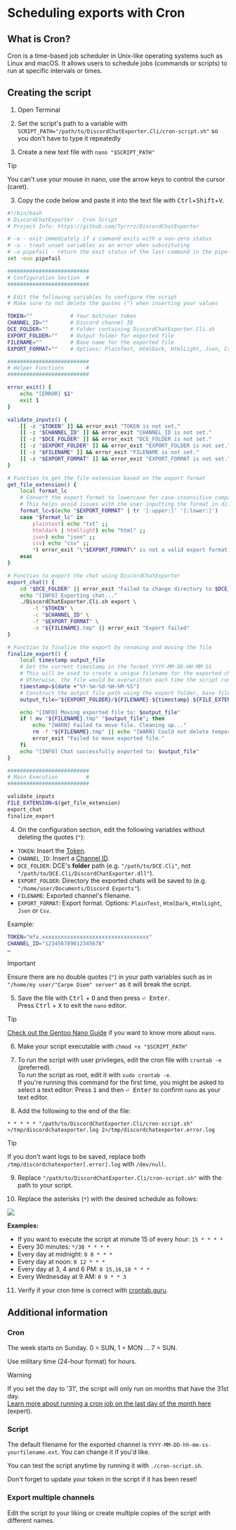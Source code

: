 # Scheduling exports with Cron

## What is Cron?

Cron is a time-based job scheduler in Unix-like operating systems such as Linux and macOS. It allows users to schedule jobs (commands or scripts) to run at specific intervals or times.

## Creating the script

1. Open Terminal

2. Set the script's path to a variable with `SCRIPT_PATH="/path/to/DiscordChatExporter.Cli/cron-script.sh"` so you don't have to type it repeatedly

3. Create a new text file with `nano "$SCRIPT_PATH"`

> [!TIP]
> You can't use your mouse in nano, use the arrow keys to control the cursor (caret).

3. Copy the code below and paste it into the text file with <kbd>Ctrl</kbd>+<kbd>Shift</kbd>+<kbd>V</kbd>.

```bash
#!/bin/bash
# DiscordChatExporter - Cron Script
# Project Info: https://github.com/Tyrrrz/DiscordChatExporter

# -e - exit immediately if a command exits with a non-zero status
# -u - treat unset variables as an error when substituting
# -o pipefail - return the exit status of the last command in the pipeline that failed
set -euo pipefail

##########################
# Configuration Section  #
##########################

# Edit the following variables to configure the script
# Make sure to not delete the quotes (") when inserting your values

TOKEN=""            # Your bot/user token
CHANNEL_ID=""       # Discord channel ID
DCE_FOLDER=""       # Folder containing DiscordChatExporter.Cli.sh
EXPORT_FOLDER=""    # Output folder for exported file
FILENAME=""         # Base name for the exported file
EXPORT_FORMAT=""    # Options: PlainText, HtmlDark, HtmlLight, Json, Csv

##########################
# Helper Functions       #
##########################

error_exit() {
    echo "[ERROR] $1"
    exit 1
}

validate_inputs() {
    [[ -z "$TOKEN" ]] && error_exit "TOKEN is not set."
    [[ -z "$CHANNEL_ID" ]] && error_exit "CHANNEL_ID is not set."
    [[ -z "$DCE_FOLDER" ]] && error_exit "DCE_FOLDER is not set."
    [[ -z "$EXPORT_FOLDER" ]] && error_exit "EXPORT_FOLDER is not set."
    [[ -z "$FILENAME" ]] && error_exit "FILENAME is not set."
    [[ -z "$EXPORT_FORMAT" ]] && error_exit "EXPORT_FORMAT is not set."
}

# Function to get the file extension based on the export format
get_file_extension() {
    local format_lc
    # Convert the export format to lowercase for case-insensitive comparison
    # This helps avoid issues with the user inputting the format in different cases
    format_lc=$(echo "$EXPORT_FORMAT" | tr '[:upper:]' '[:lower:]')
    case "$format_lc" in
        plaintext) echo "txt" ;;
        htmldark | htmllight) echo "html" ;;
        json) echo "json" ;;
        csv) echo "csv" ;;
        *) error_exit "\"$EXPORT_FORMAT\" is not a valid export format. Valid options: PlainText, HtmlDark, HtmlLight, Json, Csv." ;;
    esac
}

# Function to export the chat using DiscordChatExporter
export_chat() {
    cd "$DCE_FOLDER" || error_exit "Failed to change directory to $DCE_FOLDER"
    echo "[INFO] Exporting chat..."
    ./DiscordChatExporter.Cli.sh export \
        -t "$TOKEN" \
        -c "$CHANNEL_ID" \
        -f "$EXPORT_FORMAT" \
        -o "${FILENAME}.tmp" || error_exit "Export failed"
}

# Function to finalize the export by renaming and moving the file
finalize_export() {
    local timestamp output_file
    # Get the current timestamp in the format YYYY-MM-DD-HH-MM-SS
    # This will be used to create a unique filename for the exported chat
    # Otherwise, the file would be overwritten each time the script runs
    timestamp=$(date +"%Y-%m-%d-%H-%M-%S")
    # Construct the output file path using the export folder, base filename, timestamp, and file extension
    output_file="${EXPORT_FOLDER}/${FILENAME}-${timestamp}.${FILE_EXTENSION}"

    echo "[INFO] Moving exported file to: $output_file"
    if ! mv "${FILENAME}.tmp" "$output_file"; then
        echo "[WARN] Failed to move file. Cleaning up..."
        rm -f "${FILENAME}.tmp" || echo "[WARN] Could not delete temporary file."
        error_exit "Failed to move exported file."
    fi
    echo "[INFO] Chat successfully exported to: $output_file"
}

##########################
# Main Execution         #
##########################

validate_inputs
FILE_EXTENSION=$(get_file_extension)
export_chat
finalize_export
```

4. On the configuration section, edit the following variables without deleting the quotes (`"`):

- `TOKEN`: Insert the [Token](Token-and-IDs.md).
- `CHANNEL_ID`: Insert a [Channel ID](Token-and-IDs.md).
- `DCE_FOLDER`: DCE's **folder** path (e.g. `"/path/to/DCE.Cli"`, not `"/path/to/DCE.Cli/DiscordChatExporter.dll"`).
- `EXPORT_FOLDER`: Directory the exported chats will be saved to (e.g. `"/home/user/Documents/Discord Exports"`).
- `FILENAME`: Exported channel's filename.
- `EXPORT_FORMAT`: Export format. Options: `PlainText`, `HtmlDark`, `HtmlLight`, `Json` or `Csv`.

Example:

```bash
TOKEN="mfa.xxxxxxxxxxxxxxxxxxxxxxxxxxxxxxxxxx"
CHANNEL_ID="123456789012345678"
…
```

> [!IMPORTANT]
> Ensure there are no double quotes (`"`) in your path variables such as in `"/home/my user/"Carpe Diem" server"` as it will break the script.

5. Save the file with <kbd>Ctrl</kbd> + <kbd>O</kbd> and then press <kbd>⏎ Enter</kbd>.  
   Press <kbd>Ctrl</kbd> + <kbd>X</kbd> to exit the `nano` editor.

<!-- prettier-ignore -->
> [!TIP]
> [Check out the Gentoo Nano Guide](https://wiki.gentoo.org/wiki/Nano/Guide) if you want to know more about `nano`.

6. Make your script executable with `chmod +x "$SCRIPT_PATH"`

7. To run the script with user privileges, edit the cron file with `crontab -e` (preferred).  
   To run the script as root, edit it with `sudo crontab -e`.  
   If you're running this command for the first time, you might be asked to select a text editor: Press <kbd>1</kbd> and then <kbd>⏎ Enter</kbd> to confirm `nano` as your text editor.

8. Add the following to the end of the file:

```
* * * * * "/path/to/DiscordChatExporter.Cli/cron-script.sh" >/tmp/discordchatexporter.log 2>/tmp/discordchatexporter.error.log
```

> [!TIP]
> If you don't want logs to be saved, replace both `/tmp/discordchatexporter[.error].log` with `/dev/null`.

9. Replace `"/path/to/DiscordChatExporter.Cli/cron-script.sh"` with the path to your script.

10. Replace the asterisks (`*`) with the desired schedule as follows:

![](https://i.imgur.com/RY7USM6.png)

**Examples:**

- If you want to execute the script at minute 15 of every hour: `15 * * * *`
- Every 30 minutes: `*/30 * * * *`
- Every day at midnight: `0 0 * * *`
- Every day at noon: `0 12 * * *`
- Every day at 3, 4 and 6 PM: `0 15,16,18 * * *`
- Every Wednesday at 9 AM: `0 9 * * 3`

11. Verify if your cron time is correct with [crontab.guru](https://crontab.guru).

## Additional information

### Cron

The week starts on Sunday. 0 = SUN, 1 = MON ... 7 = SUN.

Use military time (24-hour format) for hours.

> [!WARNING]  
> If you set the day to '31', the script will only run on months that have the 31st day.  
> [Learn more about running a cron job on the last day of the month here](https://stackoverflow.com/questions/6139189/cron-job-to-run-on-the-last-day-of-the-month) (expert).

### Script

The default filename for the exported channel is `YYYY-MM-DD-hh-mm-ss-yourfilename.ext`. You can change it if you'd like.

You can test the script anytime by running it with `./cron-script.sh`.

Don't forget to update your token in the script if it has been reset!

### Export multiple channels

Edit the script to your liking or create multiple copies of the script with different names.
